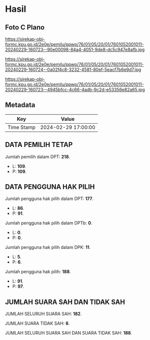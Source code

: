 # Hasil

## Foto C Plano

https://sirekap-obj-formc.kpu.go.id/2e0e/pemilu/ppwp/76/01/05/20/01/7601052001011-20240229-160723--90e00098-84a4-4051-9de8-dc5c947e8afb.jpg

https://sirekap-obj-formc.kpu.go.id/2e0e/pemilu/ppwp/76/01/05/20/01/7601052001011-20240229-160724--0a02f4c8-3232-4581-80ef-5eacf7b6e9d7.jpg

https://sirekap-obj-formc.kpu.go.id/2e0e/pemilu/ppwp/76/01/05/20/01/7601052001011-20240229-160723--4945bfcc-4c66-4adb-9c2d-e53356e82a65.jpg


## Metadata

| Key        | Value               |
| ---------- | ------------------- |
| Time Stamp | 2024-02-29 17:00:00 |


## DATA PEMILIH TETAP

Jumlah pemilih dalam DPT: **218**.
 * L: **109**.
 * P: **109**.

## DATA PENGGUNA HAK PILIH

Jumlah pengguna hak pilih dalam DPT: **177**.
 * L: **86**.
 * P: **91**.

Jumlah pengguna hak pilih dalam DPTb: **0**.
 * L: **0**.
 * P: **0**.

Jumlah pengguna hak pilih dalam DPK: **11**.
 * L: **5**.
 * P: **6**.

Jumlah pengguna hak pilih: **188**.
 * L: **91**.
 * P: **97**.

## JUMLAH SUARA SAH DAN TIDAK SAH

JUMLAH SELURUH SUARA SAH: **182**.

JUMLAH SUARA TIDAK SAH: **6**.

JUMLAH SELURUH SUARA SAH DAN SUARA TIDAK SAH: **188**.


